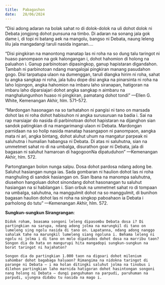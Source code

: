 ```yaml
---
title:  Pabagashon
date:   28/06/2024
---
```


“Disi adong adaran na bolak sahat ro di dolok-dolok na uli dohot dolok ni Debata jongjong dohot punsuna na timbo. Di adaran na sonang jala gok dame i, di topi ni batang aek na mangolu, bangso ni Debata, naung leleng lilu jala mangadangi taruli nasida inganan....

“Disi pingkiran na manontong manatap las ni roha na so dung talu taringot ni huaso panompaon na gok halongangan i, dohot hahomion di holong na paluahon i. Ganup parbinotoan dipasingkop, ganup hapistaran digandahon. Tambah ni parbinotoan ndang mangalojai pingkiran manang pasudahon gogo. Disi tarpatupa ulaon na dumenggan, taruli diangka hirim ni roha, sahat tu angka sangkap ni roha, jala tubu dope disi angka na pinarsinta ni roha na laho lojongon, angka hahomion na imbaru laho siranapan, hatigoran na imbaru laho diparsiajari dohot angka sangkap n aimbaru na manghalungunhon huaso ni pingkiran, pamatang dohot tondi” —Ellen G. White, Kemenangan Akhir, hlm. 571–572.

“Mardongan hasonagan na so tarhatahon ni pangisi ni tano on marsada dohot las ni roha dohot habisuhon ni angka surusuruan na badia i. Sai na rap marsiajar do nasida di parbinotoan dohot hapistaran na dijanghon sian sandok patingkian di na mangarimangi ulaon ni Debata. Mardongan parnidaan na so holip nasida manatap hasangapon ni panompaon, aangka mata ni ari, angka bintang, dohot aluhut uhum na mangatur parpeak ni saluhutna i humalian habangsa ni Debata. Di atas ni saluhutna, sian na ummetmet sahat ro di na umbalga, disurathon goar ni Debata, jala di bagasan ni saluhut hamaroan di hagogoonNa dipatuduhon” —Kemenangan Akhir, hlm. 572.

Partongtangan bolon nunga salpu. Dosa dohot pardosa ndang adong be. Saluhut hasiangan nunga ias. Sada gombaran ni haulion dohot las ni roha manghuling di sandok hasiangan on. Sian Ibana na manompa saluhutna, diusehon hangoluan dohot sinondang dohot hasonangan tu saluhut hasiangan na si habilangan i. Sian orbuk na ummetmet sahat ro di tompaan na umbalga, saluhutna, na manggulmit dohot na so manggulmit, di bunihon bagasan haulion dohot las ni roha na singkop paboahaon ia Debata i parholong do tutu” —Kemenangan Akhir, hlm. 572.

**Sungkun-sungkun Sirangrangan**:

`Didok roham, boasama songoni leleng dipasombu Debata dosa i? Di partingkian na sarupa, ndang adong jolma na marungkil di tano on lumeleng sing ngolu nasida di tano on. Lapatanna, ndang adong nanggo sahalak tahe na marungkil lumeleng siang ngoluna i. Behama leleng ni ngolu ni jolma i di tano on molo dipatudos dohot dosa na marribu taon? Songon dia do hata on mangurupi hita mangadopi sungkun-sungkun na borat taringot ni hajahaton?`

`Songon dia do partingkian 1.000 taon na digoari dohot milenium sahombar dohot bagabaga haluaon? Rimangima na nidokna taringot di parange ni Debata – i ma holan ditingki saluhut jolma na tinobus i dilehon partingkian laho marnida hatigoran dohot hasintongan songoni nang holong ni Debata – dungi panguhuman na parpudi, paruhuman na parpudi, ujungna didabu tu nasida na mago i.`